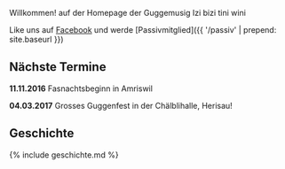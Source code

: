---
---
Willkommen!
auf der Homepage der
Guggemusig Izi bizi tini wini

Like uns auf [Facebook](https://fb.me/gmizibizi) und werde [Passivmitglied]({{ '/passiv' | prepend: site.baseurl }})

## Nächste Termine

**11.11.2016** Fasnachtsbeginn in Amriswil

**04.03.2017** Grosses Guggenfest in der Chälblihalle, Herisau!

## Geschichte

{% include geschichte.md %}
